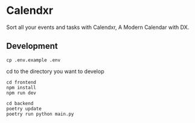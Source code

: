 # Calendxr
Sort all your events and tasks with Calendxr, A Modern Calendar with DX.

## Development

```shell
cp .env.example .env
```

cd to the directory you want to develop
```shell
cd frontend
npm install
npm run dev
```
```shell
cd backend
poetry update
poetry run python main.py
```
